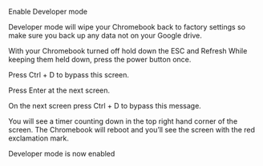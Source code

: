 Enable Developer mode

Developer mode will wipe your Chromebook back to factory settings so make sure you back up any data not on your Google drive.

With your Chromebook turned off hold down the ESC and Refresh While keeping them held down, press the power button once.

Press Ctrl + D to bypass this screen.

Press Enter at the next screen.

On the next screen press Ctrl + D to bypass this message.

You will see a timer counting down in the top right hand corner of the screen. The Chromebook will reboot and you’ll see the screen with the red exclamation mark.

Developer mode is now enabled
